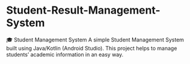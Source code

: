 # Student-Result-Management-System
🎓 Student Management System  A simple Student Management System built using Java/Kotlin (Android Studio). This project helps to manage students’ academic information in an easy way.
